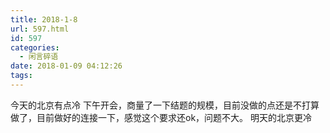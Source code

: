 ```yaml
---
title: 2018-1-8
url: 597.html
id: 597
categories:
  - 闲言碎语
date: 2018-01-09 04:12:26
tags:
---
```


今天的北京有点冷 下午开会，商量了一下结题的规模，目前没做的点还是不打算做了，目前做好的连接一下，感觉这个要求还ok，问题不大。 明天的北京更冷